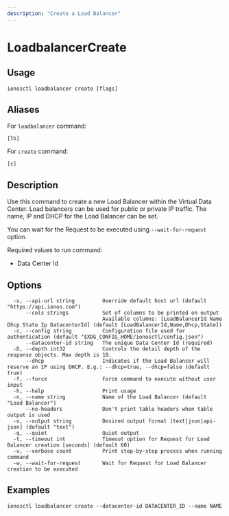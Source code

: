 ```yaml
---
description: "Create a Load Balancer"
---
```


# LoadbalancerCreate

## Usage

```text
ionosctl loadbalancer create [flags]
```

## Aliases

For `loadbalancer` command:

```text
[lb]
```

For `create` command:

```text
[c]
```

## Description

Use this command to create a new Load Balancer within the Virtual Data Center. Load balancers can be used for public or private IP traffic. The name, IP and DHCP for the Load Balancer can be set.

You can wait for the Request to be executed using `--wait-for-request` option.

Required values to run command:

* Data Center Id

## Options

```text
  -u, --api-url string         Override default host url (default "https://api.ionos.com")
      --cols strings           Set of columns to be printed on output 
                               Available columns: [LoadBalancerId Name Dhcp State Ip DatacenterId] (default [LoadBalancerId,Name,Dhcp,State])
  -c, --config string          Configuration file used for authentication (default "$XDG_CONFIG_HOME/ionosctl/config.json")
      --datacenter-id string   The unique Data Center Id (required)
  -D, --depth int32            Controls the detail depth of the response objects. Max depth is 10.
      --dhcp                   Indicates if the Load Balancer will reserve an IP using DHCP. E.g.: --dhcp=true, --dhcp=false (default true)
  -f, --force                  Force command to execute without user input
  -h, --help                   Print usage
  -n, --name string            Name of the Load Balancer (default "Load Balancer")
      --no-headers             Don't print table headers when table output is used
  -o, --output string          Desired output format [text|json|api-json] (default "text")
  -q, --quiet                  Quiet output
  -t, --timeout int            Timeout option for Request for Load Balancer creation [seconds] (default 60)
  -v, --verbose count          Print step-by-step process when running command
  -w, --wait-for-request       Wait for Request for Load Balancer creation to be executed
```

## Examples

```text
ionosctl loadbalancer create --datacenter-id DATACENTER_ID --name NAME
```

